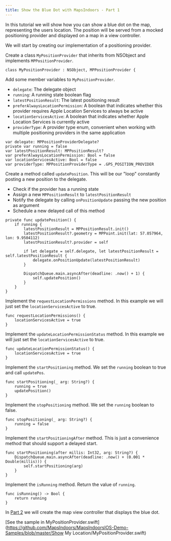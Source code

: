 ```yaml
---
title: Show the Blue Dot with MapsIndoors - Part 1
---
```


In this tutorial we will show how you can show a blue dot on the map, representing the users location. The position will be served from a mocked positioning provider and displayed on a map in a view controller.

We will start by creating our implementation of a positioning provider.

Create a class `MyPositionProvider` that inherits from NSObject and implements `MPPositionProvider`.
```
class MyPositionProvider : NSObject, MPPositionProvider {
```
Add some member variables to `MyPositionProvider`.

* `delegate`: The delegate object
* `running`: A running state boolean flag
* `latestPositionResult`: The latest positioning result
* `preferAlwaysLocationPermission`: A boolean that indicates whether this provider requires Apple Location Services to always be active
* `locationServicesActive`: A boolean that indicates whether Apple Location Services is currently active
* `providerType`: A provider type enum, convenient when working with multiple positioning providers in the same application
```
var delegate: MPPositionProviderDelegate?
private var running = false
var latestPositionResult: MPPositionResult?
var preferAlwaysLocationPermission: Bool = false
var locationServicesActive: Bool = false
var providerType: MPPositionProviderType = .GPS_POSITION_PROVIDER
```
Create a method called `updatePosition`. This will be our "loop" constantly posting a new position to the delegate.

* Check if the provider has a running state
* Assign a new `MPPositionResult` to `latestPositionResult`
* Notify the delegate by calling `onPositionUpdate` passing the new position as argument
* Schedule a new delayed call of this method
```
private func updatePosition() {
    if running {
        latestPositionResult = MPPositionResult.init()
        latestPositionResult?.geometry = MPPoint.init(lat: 57.057964, lon: 9.9504112)
        latestPositionResult?.provider = self
        
        if let delegate = self.delegate, let latestPositionResult = self.latestPositionResult {
            delegate.onPositionUpdate(latestPositionResult)
        }
        
        DispatchQueue.main.asyncAfter(deadline: .now() + 1) {
            self.updatePosition()
        }
    }
}
```
Implement the `requestLocationPermissions` method. In this example we will just set the `locationServicesActive` to true.
```
func requestLocationPermissions() {
    locationServicesActive = true
}
```
Implement the `updateLocationPermissionStatus` method. In this example we will just set the `locationServicesActive` to true.
```
func updateLocationPermissionStatus() {
    locationServicesActive = true
}
```
Implement the `startPositioning` method. We set the `running` boolean to true and call `updatePos`.
```
func startPositioning(_ arg: String?) {
    running = true
    updatePosition()
}
```
Implement the `stopPositioning` method. We set the `running` boolean to false.
```
func stopPositioning(_ arg: String?) {
    running = false
}
```
Implement the `startPositioningAfter` method. This is just a convenience method that should support a delayed start.
```
func startPositioning(after millis: Int32, arg: String?) {
    DispatchQueue.main.asyncAfter(deadline: .now() + (0.001 * Double(millis))) {
        self.startPositioning(arg)
    }
}
```
Implement the `isRunning` method. Return the value of `running`.
```
func isRunning() -> Bool {
    return running
}
```
In [Part 2](showmylocationshowmylocationcontroller) we will create the map view controller that displays the blue dot.

[See the sample in MyPositionProvider.swift](https://github.com/MapsIndoors/MapsIndoorsIOS-Demo-Samples/blob/master/Show My Location/MyPositionProvider.swift)
